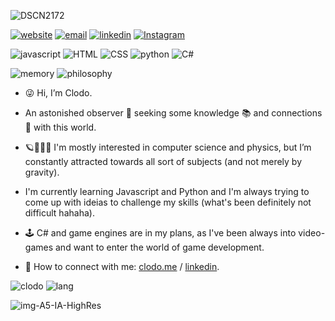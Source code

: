![DSCN2172](https://user-images.githubusercontent.com/104923248/214688635-cd3537fc-eff6-4363-9bc0-26a6d3bf8b3f.JPG)

<a href="https://www.clodo.me">![website](https://img.shields.io/badge/website-clodo.me-blue)</a>
[![email](https://img.shields.io/badge/Gmail-D14836?style=flat&logo=gmail&logoColor=white)](mailto:clovianna@gmail.com)
<a href="https://www.linkedin.com/in/clodomirvianna/">![linkedin](https://img.shields.io/badge/LinkedIn-0077B5?style=flat&logo=linkedin&logoColor=white)</a>
<a href="https://www.instagram.com/viannaclodomir/">![Instagram](https://img.shields.io/badge/Instagram-%23E4405F.svg?style=flat&logo=Instagram&logoColor=white)</a>



![javascript](https://img.shields.io/badge/JavaScript-323330?style=for-the-badge&logo=javascript&logoColor=F7DF1E)
![HTML](https://img.shields.io/badge/HTML5-E34F26?style=for-the-badge&logo=html5&logoColor=white)
![CSS](https://img.shields.io/badge/CSS3-1572B6?style=for-the-badge&logo=css3&logoColor=white)
![python](https://img.shields.io/badge/Python-FFD43B?style=for-the-badge&logo=python&logoColor=blue)
![C#](https://img.shields.io/badge/c%23-%23239120.svg?style=for-the-badge&logo=c-sharp&logoColor=white)

![memory](https://img.shields.io/badge/brain_memory_usage-99%25-red)
![philosophy](https://img.shields.io/badge/philosophy-philosophy-yellow)


- 😜 Hi, I’m Clodo.
- An astonished observer 👀 seeking some knowledge 📚 and connections 🔗 with this world. 
- 🪐👨🏽‍💻 I'm mostly interested in computer science and physics, but I’m constantly attracted towards all sort of subjects (and not merely by gravity).
-  I'm currently learning Javascript and Python and I'm always trying to come up with ideias to challenge my skills (what's been definitely not difficult hahaha).  
- 🕹️ C# and game engines are in my plans, as I've been always into video-games and want to enter the world of game development.

- 👾 How to connect with me: [clodo.me](https://www.clodo.me) / [linkedin](https://www.linkedin.com/in/clodomirvianna/).

![clodo](https://github-readme-stats-git-masterrstaa-rickstaa.vercel.app/api?username=clodoN1109)
![lang](https://github-readme-stats.vercel.app/api/top-langs/?username=clodoN1109)


![img-A5-IA-HighRes](https://user-images.githubusercontent.com/104923248/214646244-de595b1d-44e9-403b-b052-e4c5e4de004a.jpg)



<!---
clodoN1109/clodoN1109 is a ✨ special ✨ repository because its `README.md` (this file) appears on your GitHub profile.
You can click the Preview link to take a look at your changes.
--->

